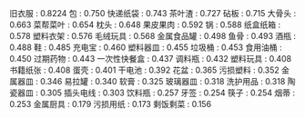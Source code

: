 旧衣服 : 0.8224
包 : 0.750
快递纸袋 : 0.743
茶叶渣 : 0.727
砧板 : 0.715
大骨头 : 0.663
菜帮菜叶 : 0.654
枕头 : 0.648
果皮果肉 : 0.592
锅 : 0.588
纸盒纸箱 : 0.578
塑料衣架 : 0.576
毛绒玩具 : 0.568
金属食品罐 : 0.498
鱼骨 : 0.493
酒瓶 : 0.488
鞋 : 0.485
充电宝 : 0.460
塑料器皿 : 0.455
垃圾桶 : 0.453
食用油桶 : 0.450
过期药物 : 0.443
一次性快餐盒 : 0.437
调料瓶 : 0.432
塑料玩具 : 0.408
书籍纸张 : 0.408
蛋壳 : 0.401
干电池 : 0.392
花盆 : 0.365
污损塑料 : 0.352
金属器皿 : 0.346
易拉罐 : 0.340
软膏 : 0.325
玻璃器皿 : 0.318
洗护用品 : 0.318
陶瓷器皿 : 0.305
插头电线 : 0.303
饮料瓶 : 0.257
牙签 : 0.254
筷子 : 0.254
烟蒂 : 0.253
金属厨具 : 0.179
污损用纸 : 0.173
剩饭剩菜 : 0.156
